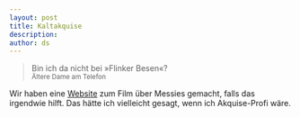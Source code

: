 ```yaml
---
layout: post
title: Kaltakquise
description:
author: ds
---
```



> Bin ich da nicht bei »Flinker Besen«?  
> <small>Ältere Dame am Telefon</small>

Wir haben eine [Website](http://www.messiemother.com) zum Film über Messies gemacht, falls das irgendwie hilft. Das hätte ich vielleicht gesagt, wenn ich Akquise-Profi wäre.


